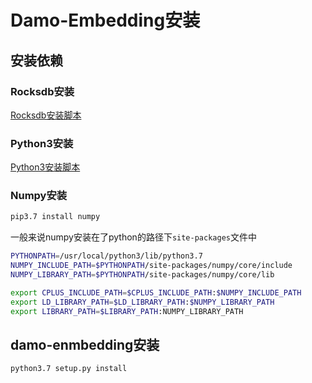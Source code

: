 # Damo-Embedding安装

## 安装依赖

### Rocksdb安装

[Rocksdb安装脚本](Rocksdb.md)

### Python3安装

[Python3安装脚本](Python3.md)

### Numpy安装

```bash
pip3.7 install numpy
```

一般来说numpy安装在了python的路径下`site-packages`文件中

```bash
PYTHONPATH=/usr/local/python3/lib/python3.7
NUMPY_INCLUDE_PATH=$PYTHONPATH/site-packages/numpy/core/include
NUMPY_LIBRARY_PATH=$PYTHONPATH/site-packages/numpy/core/lib

export CPLUS_INCLUDE_PATH=$CPLUS_INCLUDE_PATH:$NUMPY_INCLUDE_PATH
export LD_LIBRARY_PATH=$LD_LIBRARY_PATH:$NUMPY_LIBRARY_PATH
export LIBRARY_PATH=$LIBRARY_PATH:NUMPY_LIBRARY_PATH
```

## damo-enmbedding安装

```bash
python3.7 setup.py install
```